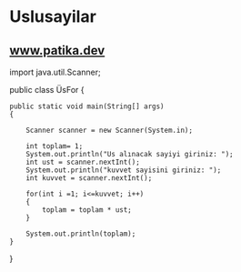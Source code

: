 # Uslusayilar
www.patika.dev
--------------


import java.util.Scanner;

public class ÜsFor 
{

	public static void main(String[] args) 
	{
		
		Scanner scanner = new Scanner(System.in);
		
		int toplam= 1;
		System.out.println("Us alınacak sayiyi giriniz: ");
		int ust = scanner.nextInt();
		System.out.println("kuvvet sayisini giriniz: ");
		int kuvvet = scanner.nextInt();
		
		for(int i =1; i<=kuvvet; i++)
		{
			toplam = toplam * ust;	
		}
		
		System.out.println(toplam);
	}

}

